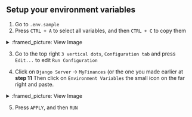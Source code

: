 ## Setup your environment variables

1. Go to `.env.sample`
2. Press `CTRL + A` to select all variables, and then `CTRL + C` to copy them

<details>
<summary>:framed_picture: View Image</summary>
<img src="_assets/setup/envs-2-1.png" />
</details>

3. Go to the top right `3 vertical dots`, `Configuration tab` and press `Edit...` to edit `Run Configuration`

4. Click on `Django Server` -> `MyFinances` (or the one you made earlier at **step 11**
   Then click on `Environment Variables` the small icon on the far right and paste.

<details>
<summary>:framed_picture: View Image</summary>
<img src="_assets/setup/envs-3-2.png" />
</details>

5. Press `APPLY`, and then `RUN`